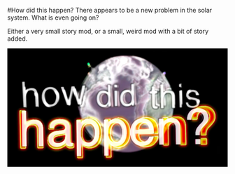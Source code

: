 #How did this happen?
There appears to be a new problem in the solar system. What is even going on?

Either a very small story mod, or a small, weird mod with a bit of story added.


![Alt text](happen.png "Title")
